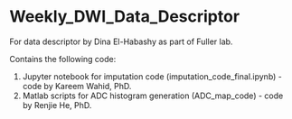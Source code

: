 # Weekly_DWI_Data_Descriptor
For data descriptor by Dina El-Habashy as part of Fuller lab. 

Contains the following code:
1. Jupyter notebook for imputation code (imputation_code_final.ipynb) - code by Kareem Wahid, PhD.
2. Matlab scripts for ADC histogram generation (ADC_map_code) - code by Renjie He, PhD. 
